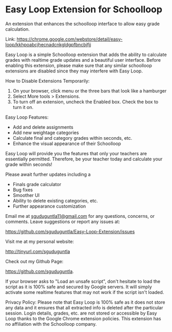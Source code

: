 Easy Loop Extension for Schoolloop
================================
An extension that enhances the schoolloop interface to allow easy grade calculation.

Link: https://chrome.google.com/webstore/detail/easy-loop/kkhpoabcjhecnadcnkgldgpfbncbjfjj

Easy Loop is a simple Schoolloop extension that adds the ability to calculate grades with realtime grade updates and a beautiful user interface. Before enabling this extension, please make sure that any similar schoolloop extensions are disabled since they may interfere with Easy Loop. 

How to Disable Extensions Temporarily: 

1. On your browser, click menu or the three bars that look like a hamburger
2. Select More tools > Extensions.
3. To turn off an extension, uncheck the Enabled box. Check the box to turn it on.

Easy Loop Features:  

 - Add and delete assignments
 - Add new weightage categories
 - Calculate final and category grades within seconds, etc.
 - Enhance the visual appearance of their Schoolloop 

Easy Loop will provide you the features that only your teachers are essentially permitted. Therefore, be your teacher today and calculate your grade within seconds! 

Please await further updates including a

 - Finals grade calculator
 - Bug fixes
 - Smoother UI
 - Ability to delete existing categories, etc. 
 - Further appearance customization

Email me at sguduguntla11@gmail.com for any questions, concerns, or comments. Leave suggestions or report any issues at:

https://github.com/sguduguntla/Easy-Loop-Extension/issues 

Visit me at my personal website: 

http://tinyurl.com/sguduguntla 

Check out my Github Page: 

https://github.com/sguduguntla. 

If your browser asks to "Load an unsafe script", don't hesitate to load the script as it is 100% safe and secured by Google servers. It will simply activate some realtime features that may not work if the script isn't loaded. 

Privacy Policy: Please note that Easy Loop is 100% safe as it does not store any data and it ensures that all extracted info is deleted after the particular session. Login details, grades, etc. are not stored or accessible by Easy Loop thanks to the Google Chrome extension policies. This extension has no affiliation with the Schoolloop company. 
